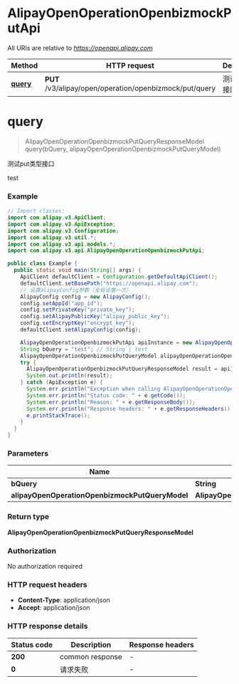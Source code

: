 # AlipayOpenOperationOpenbizmockPutApi

All URIs are relative to *https://openapi.alipay.com*

| Method | HTTP request | Description |
|------------- | ------------- | -------------|
| [**query**](AlipayOpenOperationOpenbizmockPutApi.md#query) | **PUT** /v3/alipay/open/operation/openbizmock/put/query | 测试put类型接口 |


<a name="query"></a>
# **query**
> AlipayOpenOperationOpenbizmockPutQueryResponseModel query(bQuery, alipayOpenOperationOpenbizmockPutQueryModel)

测试put类型接口

test

### Example
```java
// Import classes:
import com.alipay.v3.ApiClient;
import com.alipay.v3.ApiException;
import com.alipay.v3.Configuration;
import com.alipay.v3.util.*;
import com.alipay.v3.api.models.*;
import com.alipay.v3.api.AlipayOpenOperationOpenbizmockPutApi;

public class Example {
  public static void main(String[] args) {
    ApiClient defaultClient = Configuration.getDefaultApiClient();
    defaultClient.setBasePath("https://openapi.alipay.com");
    // 设置alipayConfig参数（全局设置一次）
    AlipayConfig config = new AlipayConfig();
    config.setAppId("app_id");
    config.setPrivateKey("private_key");
    config.setAlipayPublicKey("alipay_public_key");
    config.setEncryptKey("encrypt_key");
    defaultClient.setAlipayConfig(config);

    AlipayOpenOperationOpenbizmockPutApi apiInstance = new AlipayOpenOperationOpenbizmockPutApi(defaultClient);
    String bQuery = "test"; // String | test
    AlipayOpenOperationOpenbizmockPutQueryModel alipayOpenOperationOpenbizmockPutQueryModel = new AlipayOpenOperationOpenbizmockPutQueryModel(); // AlipayOpenOperationOpenbizmockPutQueryModel | 
    try {
      AlipayOpenOperationOpenbizmockPutQueryResponseModel result = apiInstance.query(bQuery, alipayOpenOperationOpenbizmockPutQueryModel);
      System.out.println(result);
    } catch (ApiException e) {
      System.err.println("Exception when calling AlipayOpenOperationOpenbizmockPutApi#query");
      System.err.println("Status code: " + e.getCode());
      System.err.println("Reason: " + e.getResponseBody());
      System.err.println("Response headers: " + e.getResponseHeaders());
      e.printStackTrace();
    }
  }
}
```

### Parameters

| Name | Type | Description  | Notes |
|------------- | ------------- | ------------- | -------------|
| **bQuery** | **String**| test | [optional] |
| **alipayOpenOperationOpenbizmockPutQueryModel** | **AlipayOpenOperationOpenbizmockPutQueryModel**|  | [optional] |

### Return type

**AlipayOpenOperationOpenbizmockPutQueryResponseModel**

### Authorization

No authorization required

### HTTP request headers

 - **Content-Type**: application/json
 - **Accept**: application/json

### HTTP response details
| Status code | Description | Response headers |
|-------------|-------------|------------------|
| **200** | common response |  -  |
| **0** | 请求失败 |  -  |

